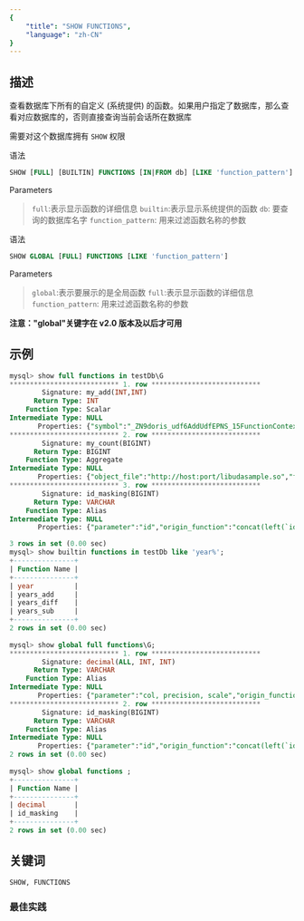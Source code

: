 ```yaml
---
{
    "title": "SHOW FUNCTIONS",
    "language": "zh-CN"
}
---
```


<!--
Licensed to the Apache Software Foundation (ASF) under one
or more contributor license agreements.  See the NOTICE file
distributed with this work for additional information
regarding copyright ownership.  The ASF licenses this file
to you under the Apache License, Version 2.0 (the
"License"); you may not use this file except in compliance
with the License.  You may obtain a copy of the License at

  http://www.apache.org/licenses/LICENSE-2.0

Unless required by applicable law or agreed to in writing,
software distributed under the License is distributed on an
"AS IS" BASIS, WITHOUT WARRANTIES OR CONDITIONS OF ANY
KIND, either express or implied.  See the License for the
specific language governing permissions and limitations
under the License.
-->



## 描述

查看数据库下所有的自定义 (系统提供) 的函数。如果用户指定了数据库，那么查看对应数据库的，否则直接查询当前会话所在数据库

需要对这个数据库拥有 `SHOW` 权限

语法

```sql
SHOW [FULL] [BUILTIN] FUNCTIONS [IN|FROM db] [LIKE 'function_pattern']
```

Parameters

>`full`:表示显示函数的详细信息
>`builtin`:表示显示系统提供的函数
>`db`: 要查询的数据库名字
>`function_pattern`: 用来过滤函数名称的参数

语法

```sql
SHOW GLOBAL [FULL] FUNCTIONS [LIKE 'function_pattern']
```

Parameters

>`global`:表示要展示的是全局函数
>`full`:表示显示函数的详细信息
>`function_pattern`: 用来过滤函数名称的参数

**注意："global"关键字在 v2.0 版本及以后才可用**

## 示例

```sql
mysql> show full functions in testDb\G
*************************** 1. row ***************************
        Signature: my_add(INT,INT)
      Return Type: INT
    Function Type: Scalar
Intermediate Type: NULL
       Properties: {"symbol":"_ZN9doris_udf6AddUdfEPNS_15FunctionContextERKNS_6IntValES4_","object_file":"http://host:port/libudfsample.so","md5":"cfe7a362d10f3aaf6c49974ee0f1f878"}
*************************** 2. row ***************************
        Signature: my_count(BIGINT)
      Return Type: BIGINT
    Function Type: Aggregate
Intermediate Type: NULL
       Properties: {"object_file":"http://host:port/libudasample.so","finalize_fn":"_ZN9doris_udf13CountFinalizeEPNS_15FunctionContextERKNS_9BigIntValE","init_fn":"_ZN9doris_udf9CountInitEPNS_15FunctionContextEPNS_9BigIntValE","merge_fn":"_ZN9doris_udf10CountMergeEPNS_15FunctionContextERKNS_9BigIntValEPS2_","md5":"37d185f80f95569e2676da3d5b5b9d2f","update_fn":"_ZN9doris_udf11CountUpdateEPNS_15FunctionContextERKNS_6IntValEPNS_9BigIntValE"}
*************************** 3. row ***************************
        Signature: id_masking(BIGINT)
      Return Type: VARCHAR
    Function Type: Alias
Intermediate Type: NULL
       Properties: {"parameter":"id","origin_function":"concat(left(`id`, 3), `****`, right(`id`, 4))"}

3 rows in set (0.00 sec)
mysql> show builtin functions in testDb like 'year%';
+---------------+
| Function Name |
+---------------+
| year          |
| years_add     |
| years_diff    |
| years_sub     |
+---------------+
2 rows in set (0.00 sec)
    
mysql> show global full functions\G;
*************************** 1. row ***************************
        Signature: decimal(ALL, INT, INT)
      Return Type: VARCHAR
    Function Type: Alias
Intermediate Type: NULL
       Properties: {"parameter":"col, precision, scale","origin_function":"CAST(`col` AS decimal(`precision`, `scale`))"}
*************************** 2. row ***************************
        Signature: id_masking(BIGINT)
      Return Type: VARCHAR
    Function Type: Alias
Intermediate Type: NULL
       Properties: {"parameter":"id","origin_function":"concat(left(`id`, 3), `****`, right(`id`, 4))"}
2 rows in set (0.00 sec)
    
mysql> show global functions ;
+---------------+
| Function Name |
+---------------+
| decimal       |
| id_masking    |
+---------------+
2 rows in set (0.00 sec)

```

## 关键词

    SHOW, FUNCTIONS

### 最佳实践

